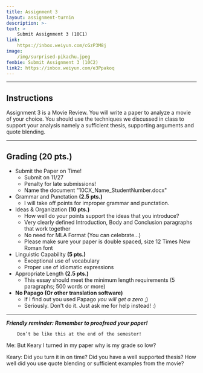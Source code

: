 ```yaml
---
title: Assignment 3
layout: assignment-turnin
description: >-
text: >
    Submit Assignment 3 (10C1)
link: 
    https://inbox.weiyun.com/cGzP3M8j
image: 
    /img/surprised-pikachu.jpeg
fenbie: Submit Assignment 3 (10C2)
link2: https://inbox.weiyun.com/e3Ppakoq
---
```

---
## Instructions
Assignment 3 is a Movie Review. You will write a paper to analyze a movie of your choice. You should use the techniques we discussed in class to support your analysis namely a sufficient thesis, supporting arguments and quote blending.

---
## Grading (20 pts.)
- Submit the Paper on Time!
    - Submit on 11/27
    - Penalty for late submissions!
    - Name the document "10CX_Name_StudentNumber.docx" 
- Grammar and Punctation **(2.5 pts.)**
    - I will take off points for improper grammar and punctation.
- Ideas & Organization **(10 pts.)**
    - How well do your points support the ideas that you introduce? 
    - Very clearly defined Introduction, Body and Conclusion paragraphs that work together
    - No need for MLA Format (You can celebrate...)
    - Please make sure your paper is double spaced, size 12 Times New Roman font
- Linguistic Capability **(5 pts.)**
    - Exceptional use of vocabulary
    - Proper use of idiomatic expressions
- Appropriate Length **(2.5 pts.)**
    - This essay should meet the minimum length requirements (5 paragraphs; 500 words or more)
- **No Papago (Or other translation software)** 
    - If I find out you used Papago *you will get a zero* ;)
    - Seriously. Don't do it. Just ask me for help instead! :)
---

***Friendly reminder: Remember to proofread your paper!***

        Don’t be like this at the end of the semester!

Me: But Keary I turned in my paper why is my grade so low?

Keary: Did you turn it in on time? Did you have a well supported thesis? How well did you use quote blending or sufficient examples from the movie?

